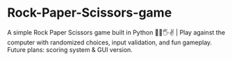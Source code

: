 # Rock-Paper-Scissors-game

A simple Rock Paper Scissors game built in Python 🐍✊🖐️✌️ | Play against the computer with randomized choices, input validation, and fun gameplay. Future plans: scoring system & GUI version.